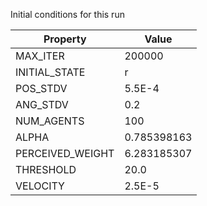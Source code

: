 Initial conditions for this run

| Property     | Value     |
|--------------|-----------|
|MAX_ITER|200000|
|INITIAL_STATE|r|
|POS_STDV|5.5E-4|
|ANG_STDV|0.2|
|NUM_AGENTS|100|
|ALPHA| 0.785398163|
|PERCEIVED_WEIGHT|6.283185307|
|THRESHOLD|20.0|
|VELOCITY|2.5E-5|